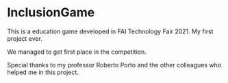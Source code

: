 # InclusionGame


This is a education game developed in FAI Technology Fair 2021. My first project ever.

We managed to get first place in the competition.

Special thanks to my professor Roberto Porto and the other colleagues who helped me in this project.
